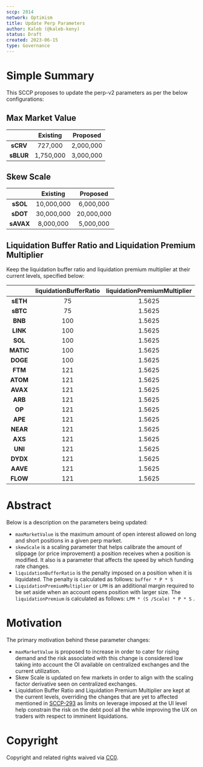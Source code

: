 ```yaml
---
sccp: 2014
network: Optimism
title: Update Perp Parameters
author: Kaleb (@kaleb-keny)
status: Draft
created: 2023-06-15
type: Governance
---
```


# Simple Summary

This SCCP proposes to update the perp-v2 parameters as per the below configurations:

## Max Market Value

|           	| **Existing** 	| **Proposed** 	|
|:---------:	|:------------:	|:------------:	|
|  **sCRV** 	|  727,000  	  |  2,000,000   	|
| **sBLUR** 	| 1,750,000   	|  3,000,000   	|

## Skew Scale

|           	| **Existing** 	| **Proposed** 	|
|:---------:	|:------------:	|:------------:	|
|  **sSOL** 	|  10,000,000  	|   6,000,000  	|
|  **sDOT** 	|  30,000,000  	|  20,000,000  	|
| **sAVAX** 	|   8,000,000  	|   5,000,000  	|

## Liquidation Buffer Ratio and Liquidation Premium Multiplier

Keep the liquidation buffer ratio and liquidation premium multiplier at their current levels, specified below:

|           	| **liquidationBufferRatio** 	| **liquidationPremiumMultiplier** 	|
|:---------:	|:--------------------------:	|:--------------------------------:	|
|  **sETH** 	|             75             	|              1.5625              	|
|  **sBTC** 	|             75             	|              1.5625              	|
|  **BNB**  	|             100            	|              1.5625              	|
|  **LINK** 	|             100            	|              1.5625              	|
|  **SOL**  	|             100            	|              1.5625              	|
| **MATIC** 	|             100            	|              1.5625              	|
|  **DOGE** 	|             100            	|              1.5625              	|
|  **FTM**  	|             121            	|              1.5625              	|
|  **ATOM** 	|             121            	|              1.5625              	|
|  **AVAX** 	|             121            	|              1.5625              	|
|  **ARB**  	|             121            	|              1.5625              	|
|   **OP**  	|             121            	|              1.5625              	|
|  **APE**  	|             121            	|              1.5625              	|
|  **NEAR** 	|             121            	|              1.5625              	|
|  **AXS**  	|             121            	|              1.5625              	|
|  **UNI**  	|             121            	|              1.5625              	|
|  **DYDX** 	|             121            	|              1.5625              	|
|  **AAVE** 	|             121            	|              1.5625              	|
|  **FLOW** 	|             121            	|              1.5625              	|

# Abstract

Below is a description on the parameters being updated:
- `maxMarketValue` is the maximum amount of open interest allowed on long and short positions in a given perp market.
- `skewScale` is a scaling parameter that helps calibrate the amount of slippage (or price improvement) a position receives when a position is modified. It also is a parameter that affects the speed by which funding rate changes.
- `liquidationBufferRatio` is the penalty imposed on a position when it is liquidated. The penalty is calculated as follows: `buffer * P * S`
- `LiquidationPremiumMultiplier` or `LPM` is an additional margin required to be set aside when an account opens position with larger size. The `liquidationPremium` is calculated as follows: `LPM * (S /Scale) * P * S` .

# Motivation

The primary motivation behind these parameter changes:
- `maxMarketValue` is proposed to increase in order to cater for rising demand and the risk associated with this change is considered low taking into account the OI available on centralized exchanges and the current utilization.
- Skew Scale is updated on few markets in order to align with the scaling factor derivative seen on centralized exchanges.
- Liquidation Buffer Ratio and Liquidation Premium Multiplier are kept at the current levels, overriding the changes that are yet to affected mentioned in [SCCP-293](https://sips.synthetix.io/sccp/sccp-293/) as limits on leverage imposed at the UI level help constrain the risk on the debt pool all the while improving the UX on traders with respect to imminent liquidations.

# Copyright

Copyright and related rights waived via [CC0](https://creativecommons.org/publicdomain/zero/1.0/).
